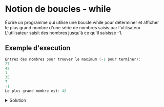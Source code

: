# Notion de boucles - while

Écrire un programme qui utilise une boucle while pour déterminer et afficher le plus grand nombre d'une série de nombres saisis par l'utilisateur. L'utilisateur saisit des nombres jusqu'à ce qu'il saisisse -1.

## Exemple d'execution

```cpp
Entrez des nombres pour trouver le maximum (-1 pour terminer):
27
42
1
35
7
-1
Le plus grand nombre est: 42
```

<details>
<summary>Solution</summary>

```cpp
#include <stdio.h>

int main() {
    int nombre, max;
    printf("Entrez des nombres pour trouver le maximum (-1 pour terminer): \n");
    scanf("%d", &nombre);
    max = nombre;
    while (nombre != -1) {
        if (nombre > max) {
            max = nombre;
        }
        scanf("%d", &nombre);
    }
    printf("Le plus grand nombre est: %d\n", max);
    return 0;
}

```

</details>

